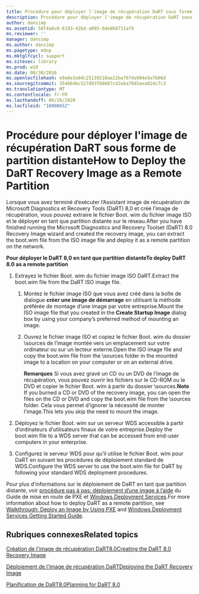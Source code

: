 ```yaml
---
title: Procédure pour déployer l'image de récupération DaRT sous forme de partition distante
description: Procédure pour déployer l'image de récupération DaRT sous forme de partition distante
author: dansimp
ms.assetid: 58f4a6c6-6193-42bd-a095-0de868711af9
ms.reviewer: ''
manager: dansimp
ms.author: dansimp
ms.pagetype: mdop
ms.mktglfcycl: support
ms.sitesec: library
ms.prod: w10
ms.date: 08/30/2016
ms.openlocfilehash: e9a6e3a9dc25139210ae22ba767da984e9a7b86d
ms.sourcegitcommit: 354664bc527d93f80687cd2eba70d1eea024c7c3
ms.translationtype: MT
ms.contentlocale: fr-FR
ms.lasthandoff: 06/26/2020
ms.locfileid: "10808652"
---
```

# <span data-ttu-id="5122c-103">Procédure pour déployer l'image de récupération DaRT sous forme de partition distante</span><span class="sxs-lookup"><span data-stu-id="5122c-103">How to Deploy the DaRT Recovery Image as a Remote Partition</span></span>


<span data-ttu-id="5122c-104">Lorsque vous avez terminé d’exécuter l’Assistant image de récupération de Microsoft Diagnostics et Recovery Tools (DaRT) 8,0 et créé l’image de récupération, vous pouvez extraire le fichier Boot. wim du fichier image ISO et le déployer en tant que partition distante sur le réseau.</span><span class="sxs-lookup"><span data-stu-id="5122c-104">After you have finished running the Microsoft Diagnostics and Recovery Toolset (DaRT) 8.0 Recovery Image wizard and created the recovery image, you can extract the boot.wim file from the ISO image file and deploy it as a remote partition on the network.</span></span>

**<span data-ttu-id="5122c-105">Pour déployer le DaRT 8,0 en tant que partition distante</span><span class="sxs-lookup"><span data-stu-id="5122c-105">To deploy DaRT 8.0 as a remote partition</span></span>**

1.  <span data-ttu-id="5122c-106">Extrayez le fichier Boot. wim du fichier image ISO DaRT.</span><span class="sxs-lookup"><span data-stu-id="5122c-106">Extract the boot.wim file from the DaRT ISO image file.</span></span>

    1.  <span data-ttu-id="5122c-107">Montez le fichier image ISO que vous avez créé dans la boîte de dialogue **créer une image de démarrage** en utilisant la méthode préférée de montage d’une image par votre entreprise.</span><span class="sxs-lookup"><span data-stu-id="5122c-107">Mount the ISO image file that you created in the **Create Startup Image** dialog box by using your company’s preferred method of mounting an image.</span></span>

    2.  <span data-ttu-id="5122c-108">Ouvrez le fichier image ISO et copiez le fichier Boot. wim du dossier \\sources de l’image montée vers un emplacement sur votre ordinateur ou sur un lecteur externe.</span><span class="sxs-lookup"><span data-stu-id="5122c-108">Open the ISO image file and copy the boot.wim file from the \\sources folder in the mounted image to a location on your computer or on an external drive.</span></span>

        <span data-ttu-id="5122c-109">**Remarques**  Si vous avez gravé un CD ou un DVD de l’image de récupération, vous pouvez ouvrir les fichiers sur le CD-ROM ou le DVD et copier le fichier Boot. wim à partir du dossier \\sources.</span><span class="sxs-lookup"><span data-stu-id="5122c-109">**Note** If you burned a CD or DVD of the recovery image, you can open the files on the CD or DVD and copy the boot.wim file from the \\sources folder.</span></span> <span data-ttu-id="5122c-110">Cela vous permet d’ignorer la nécessité de monter l’image.</span><span class="sxs-lookup"><span data-stu-id="5122c-110">This lets you skip the need to mount the image.</span></span>

         

2.  <span data-ttu-id="5122c-111">Déployez le fichier Boot. wim sur un serveur WDS accessible à partir d’ordinateurs d’utilisateurs finaux de votre entreprise.</span><span class="sxs-lookup"><span data-stu-id="5122c-111">Deploy the boot.wim file to a WDS server that can be accessed from end-user computers in your enterprise.</span></span>

3.  <span data-ttu-id="5122c-112">Configurez le serveur WDS pour qu’il utilise le fichier Boot. wim pour DaRT en suivant les procédures de déploiement standard de WDS.</span><span class="sxs-lookup"><span data-stu-id="5122c-112">Configure the WDS server to use the boot.wim file for DaRT by following your standard WDS deployment procedures.</span></span>

<span data-ttu-id="5122c-113">Pour plus d’informations sur le déploiement de DaRT en tant que partition distante, voir [procédure pas à pas: déploiement d’une image à l’aide](https://go.microsoft.com/fwlink/?LinkId=212108) du Guide de mise en route de PXE et [Windows Deployment Services](https://go.microsoft.com/fwlink/?LinkId=212106).</span><span class="sxs-lookup"><span data-stu-id="5122c-113">For more information about how to deploy DaRT as a remote partition, see [Walkthrough: Deploy an Image by Using PXE](https://go.microsoft.com/fwlink/?LinkId=212108) and [Windows Deployment Services Getting Started Guide](https://go.microsoft.com/fwlink/?LinkId=212106).</span></span>

## <span data-ttu-id="5122c-114">Rubriques connexes</span><span class="sxs-lookup"><span data-stu-id="5122c-114">Related topics</span></span>


[<span data-ttu-id="5122c-115">Création de l'image de récupération DaRT8.0</span><span class="sxs-lookup"><span data-stu-id="5122c-115">Creating the DaRT 8.0 Recovery Image</span></span>](creating-the-dart-80-recovery-image-dart-8.md)

[<span data-ttu-id="5122c-116">Déploiement de l'image de récupération DaRT</span><span class="sxs-lookup"><span data-stu-id="5122c-116">Deploying the DaRT Recovery Image</span></span>](deploying-the-dart-recovery-image-dart-8.md)

[<span data-ttu-id="5122c-117">Planification de DaRT8.0</span><span class="sxs-lookup"><span data-stu-id="5122c-117">Planning for DaRT 8.0</span></span>](planning-for-dart-80-dart-8.md)

 

 





